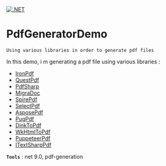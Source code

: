 [![.NET](https://github.com/aimenux/PdfGeneratorDemo/actions/workflows/ci.yml/badge.svg)](https://github.com/aimenux/PdfGeneratorDemo/actions/workflows/ci.yml)

# PdfGeneratorDemo
```
Using various libraries in order to generate pdf files
```

In this demo, i m generating a pdf file using various libraries :
- [IronPdf](https://ironpdf.com)
- [QuestPdf](https://www.questpdf.com)
- [PdfSharp](https://github.com/ststeiger/PdfSharpCore)
- [MigraDoc](https://github.com/ststeiger/PdfSharpCore/blob/master/docs/MigraDocCore/index.md)
- [SpirePdf](https://www.e-iceblue.com/Introduce/pdf-for-net-introduce.html)
- [SelectPdf](https://selectpdf.com/community-edition)
- [AsposePdf](https://products.aspose.com/pdf/net)
- [PugPdf](https://github.com/pug-pelle-p/pugpdf)
- [DinkToPdf](https://github.com/hakanl/DinkToPdf)
- [WkHtmlToPdf](https://github.com/HakanL/WkHtmlToPdf-DotNet)
- [PuppeteerPdf](https://github.com/hardkoded/puppeteer-sharp)
- [ITextSharpPdf](https://github.com/itext/itext7-dotnet)

**`Tools`** : net 9.0, pdf-generation